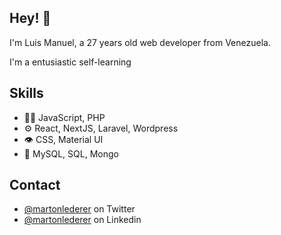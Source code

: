 

## Hey! 👋
I'm Luis Manuel, a 27 years old web developer from Venezuela.

I'm a entusiastic self-learning

## Skills
- 👨‍💻 JavaScript, PHP
- ⚙️ React, NextJS, Laravel, Wordpress
- 👁️ CSS, Material UI
- 💽 MySQL, SQL, Mongo

## Contact
- [@martonlederer](https://twitter.com/LuismaBR) on Twitter
- [@martonlederer](www.linkedin.com/in/luismabr) on Linkedin



